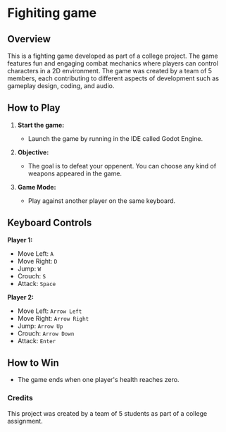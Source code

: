 # **Fighiting game**

## **Overview**

This is a fighting game developed as part of a college project. The game features fun and engaging combat mechanics where players can control characters in a 2D environment. The game was created by a team of 5 members, each contributing to different aspects of development such as gameplay design, coding, and audio.

## **How to Play**

1. **Start the game:**
    - Launch the game by running in the IDE called Godot Engine.

2. **Objective:**
    - The goal is to defeat your oppenent. You can choose any kind of weapons appeared in the game.
3. **Game Mode:**
    - Play against another player on the same keyboard.

## **Keyboard Controls**

**Player 1:**
- Move Left: `A`
- Move Right: `D`
- Jump: `W`
- Crouch: `S`
- Attack: `Space`

**Player 2:**
- Move Left: `Arrow Left`
- Move Right: `Arrow Right`
- Jump: `Arrow Up`
- Crouch: `Arrow Down`
- Attack: `Enter`

## **How to Win**
- The game ends when one player's health reaches zero.

### **Credits**

This project was created by a team of 5 students as part of a college assignment. 
